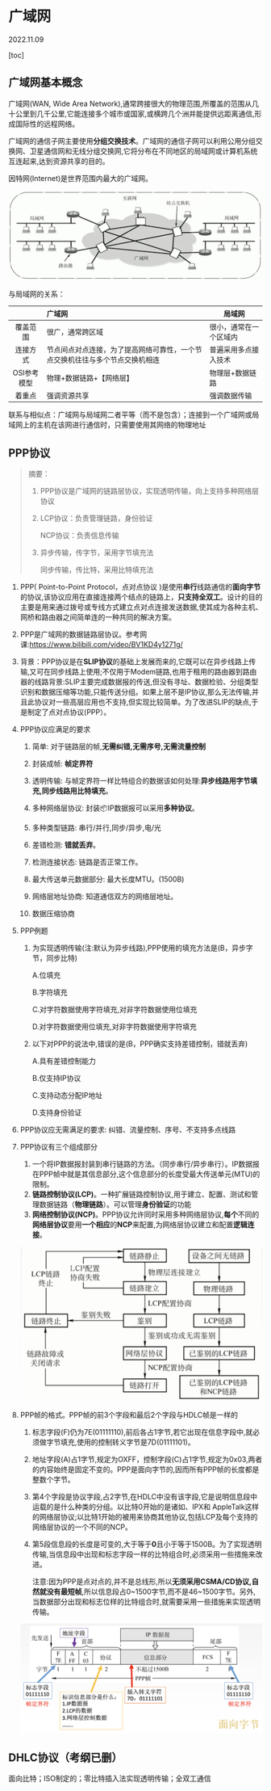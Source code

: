# 广域网

2022.11.09

[toc]

## 广域网基本概念

广域网(WAN, Wide Area Network),通常跨接很大的物理范围,所覆盖的范围从几十公里到几千公里,它能连接多个城市或国家,或横跨几个洲并能提供远距离通信,形成国际性的远程网络。

广域网的通信子网主要使用**分组交换技术**。广域网的通信子网可以利用公用分组交换网、卫星通信网和无线分组交换网,它将分布在不同地区的局域网或计算机系统互连起来,达到资源共享的目的。

因特网(Internet)是世界范围内最大的广域网。

![img](resources/广域网.png)

与局域网的关系：

|             | 广域网                                                       | 局域网                 |
| :---------: | :----------------------------------------------------------- | ---------------------- |
|  覆盖范围   | 很广，通常跨区域                                             | 很小，通常在一个区域内 |
|  连接方式   | 节点间点对点连接，为了提高网络可靠性，一个节点交换机往往与多个节点交换机相连 | 普遍采用多点接入技术   |
| OSI参考模型 | 物理+数据链路+【网络层】                                     | 物理层+数据链路        |
|   着重点    | 强调资源共享                                                 | 强调数据传输           |

联系与相似点：广域网与局域网二者平等（而不是包含）；连接到一个广域网或局域网上的主机在该网进行通信时，只需要使用其网络的物理地址

## PPP协议

> 摘要：
>
> 1. PPP协议是广域网的链路层协议，实现透明传输，向上支持多种网络层协议
>
> 2. LCP协议：负责管理链路，身份验证
>
>    NCP协议：负责信息传输
>
> 3. 异步传输，传字节，采用字节填充法
>
>    同步传输，传比特，采用比特填充法

1. PPP( Point-to-Point Protocol，点对点协议 )是使用**串行**线路通信的**面向字节**的协议,该协议应用在直接连接两个结点的链路上，**只支持全双工**。设计的目的主要是用来通过拨号或专线方式建立点对点连接发送数据,使其成为各种主机、网桥和路由器之间简单连的一种共同的解决方案。

2. PPP是广域网的数据链路层协议。参考网课:https://www.bilibili.com/video/BV1KD4y1271g/

3. 背景：PPP协议是在**SLIP协议**的基础上发展而来的,它既可以在异步线路上传输,又可在同步线路上使用;不仅用于Modem链路,也用于租用的路由器到路由器的线路背景:SLIP主要完成数据报的传送,但没有寻址、数据检验、分组类型识别和数据压缩等功能,只能传送分组。如果上层不是IP协议,那么无法传输,并且此协议对一些高层应用也不支持,但实现比较简单。为了改进SLIP的缺点,于是制定了点对点协议(PPP）。

4. PPP协议应满足的要求

   1. 简单: 对于链路层的帧,**无需纠错,无需序号,无需流量控制**

   2. 封装成帧: **帧定界符**

   3. 透明传输: 与帧定界符一样比特组合的数据该如何处理:**异步线路用字节填充,同步线路用比特填充**。
   4. 多种网络层协议: 封装📦IP数据报可以采用**多种协议**。
   5. 多种类型链路: 串行/并行,同步/异步,电/光
   6. 差错检测: **错就丢弃**。
   7. 检测连接状态: 链路是否正常工作。
   8. 最大传送单元数据部分: 最大长度MTU。(1500B)
   9. 网络层地址协商: 知道通信双方的网络层地址。
   10. 数据压缩协商

5. PPP例题

   1. 为实现透明传输(注:默认为异步线路),PPP使用的填充方法是(B，异步字节，同步比特)

      A.位填充

      B.字符填充

      C.对字符数据使用字符填充,对非字符数据使用位填充

      D.对字符数据使用位填充,对非字符数据使用字符填充

   2. 以下对PPP的说法中,错误的是(B，PPP确实支持差错控制，错就丢弃)

      A.具有差错控制能力

      B.仅支持IP协议

      C.支持动态分配IP地址

      D.支持身份验证

6. PPP协议应无需满足的要求: 纠错、流量控制、序号、不支持多点线路

7. PPP协议有三个组成部分

   1. 一个将IP数据报封装到串行链路的方法。（同步串行/异步串行）。IP数据报在PPP帧中就是其信息部分,这个信息部分的长度受最大传送单元(MTU)的限制。
   2. **链路控制协议(LCP)**。一种扩展链路控制协议,用于建立、配置、测试和管理数据链路（**物理链路**）。可以管理**身份验证**的功能
   3. **网络控制协议(NCP)**。PPP协议允许同时采用多种网络层协议,**每个**不同的**网络层协议**要用**一个相应**的**NCP**来配置,为网络层协议建立和配置**逻辑连接**。

   ![img](resources/PPP状态图.png)

8. PPP帧的格式。PPP帧的前3个字段和最后2个字段与HDLC帧是一样的

   1. 标志字段(F)仍为7E(01111110),前后各占1字节,若它出现在信息字段中,就必须做字节填充,使用的控制转义字节是7D(01111101)。

   2. 地址字段(A)占1字节,规定为OXFF，控制字段(C)占1字节,规定为0x03,两者的内容始终是固定不变的。PPP是面向字节的,因而所有PPP帧的长度都是整数个字节。

   3. 第4个字段是协议字段,占2字节,在HDLC中没有该字段,它是说明信息段中运载的是什么种类的分组。以比特0开始的是诸如、IPX和 AppleTalk这样的网络层协议;以比特1开始的被用来协商其他协议,包括LCP及每个支持的网络层协议的一个不同的NCP。

   4. 第5段信息段的长度是可变的,大于等于**0**且小于等于1500B。为了实现透明传输,当信息段中出现和标志字段一样的比特组合时,必须采用一些措施来改进。

      注意:因为PPP是点对点的,并不是总线形,所以**无须采用CSMA/CD协议,自然就没有最短帧**,所以信息段占0~1500字节,而不是46~1500字节。另外,当数据部分出现和标志位样的比特组合时,就需要采用一些措施来实现透明传输。

   ![img](resources/格式.png)

   

## DHLC协议（考纲已删）

面向比特；ISO制定的；零比特插入法实现透明传输；全双工通信

